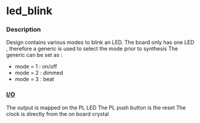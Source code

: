 # led_blink

### Description
Design contains various modes to blink an LED.
The board only has one LED , therefore a generic is used to select the mode prior to synthesis
The generic can be set as :
- mode = 1 : on/off
- mode = 2 : dimmed
- mode = 3 : beat

### [I/O](constraints)
The output is mapped on the PL LED
The PL push button is the reset
The clock is directly from the on board crystal
